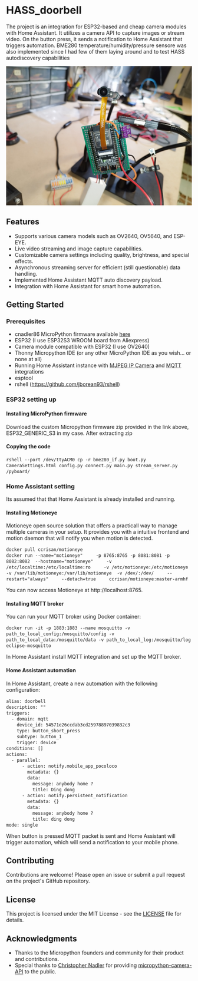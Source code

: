 # HASS_doorbell

The project is an integration for ESP32-based and cheap camera modules with Home Assistant. It utilizes a camera API to capture images or stream video. 
On the button press, it sends a notification to Home Assistant that triggers automation.
BME280 temperature/humidity/pressure sensore was also implemented since I had few of them laying around and to 
test HASS autodiscovery capabilities

![doorbell](pics/IMG_20250304_152458.jpg)
 

## Features

- Supports various camera models such as OV2640, OV5640, and ESP-EYE.
- Live video streaming and image capture capabilities.
- Customizable camera settings including quality, brightness, and special effects.
- Asynchronous streaming server for efficient (still questionable) data handling.
- Implemented Home Assistant MQTT auto discovery payload.
- Integration with Home Assistant for smart home automation.

## Getting Started

### Prerequisites

- cnadler86 MicroPython firmware available [here](https://github.com/cnadler86/micropython-camera-API/releases/tag/v0.3.0)
- ESP32 (I use ESP32S3 WROOM board from Aliexpress)
- Camera module compatible with ESP32 (I use OV2640)
- Thonny Micropython IDE (or any other MicroPython IDE as you wish... or none at all)
- Running Home Assistant instance with [MJPEG IP Camera](https://www.home-assistant.io/integrations/mjpeg) and [MQTT](https://www.home-assistant.io/integrations/mqtt/) integrations
- esptool
- rshell (https://github.com/jborean93/rshell)

### ESP32 setting up

#### Installing MicroPython firmware

Download the custom Micropython firmware zip provided in the link above, ESP32_GENERIC_S3 in my case. 
After extracting zip 

#### Copying the code

```
rshell --port /dev/ttyACM0 cp -r bme280_if.py boot.py CameraSettings.html config.py connect.py main.py stream_server.py /pyboard/
```


### Home Assistant setting 

Its assumed that that Home Assistant is already installed and running.

#### Installing Motioneye

Motioneye open source solution that offers a practicall way to manage multiple cameras in your setup.
It provides you with a intuitive frontend and motion daemon that will notify you when motion is detected.

```
docker pull ccrisan/motioneye
docker run --name="motioneye"     -p 8765:8765 -p 8081:8081 -p 8082:8082  --hostname="motioneye"     -v /etc/localtime:/etc/localtime:ro     -v /etc/motioneye:/etc/motioneye     -v /var/lib/motioneye:/var/lib/motioneye  -v /dev/:/dev/     --restart="always"     --detach=true     ccrisan/motioneye:master-armhf
```

You can now access Motioneye at http://localhost:8765.

#### Installing MQTT broker

You can run your MQTT broker using Docker container:

```
docker run -it -p 1883:1883 --name mosquitto -v path_to_local_config:/mosquitto/config -v path_to_local_data:/mosquitto/data -v path_to_local_log:/mosquitto/log eclipse-mosquitto
```

In Home Assistant install MQTT integration and set up the MQTT broker.

#### Home Assistant automation

In Home Assistant, create a new automation with the following configuration:

```
alias: doorbell
description: ""
triggers:
  - domain: mqtt
    device_id: 54571e26ccdab3cd25978897039832c3
    type: button_short_press
    subtype: button_1
    trigger: device
conditions: []
actions:
  - parallel:
      - action: notify.mobile_app_pocoloco
        metadata: {}
        data:
          message: anybody home ?
          title: Ding dong
      - action: notify.persistent_notification
        metadata: {}
        data:
          message: anybody home ?
          title: ding dong
mode: single

```

When button is pressed MQTT packet is sent and Home Assistant will trigger automation, 
which will send a notification to your mobile phone.

## Contributing

Contributions are welcome! Please open an issue or submit a pull request on the project's GitHub repository.

## License

This project is licensed under the MIT License - see the [LICENSE](LICENSE) file for details.

## Acknowledgments

- Thanks to the Micropython founders and community for their product and contributions.
- Special thanks to [Christopher Nadler](https://github.com/cnadler86) for providing [micropython-camera-API](https://github.com/cnadler86/micropython-camera-API) to the public.
  
